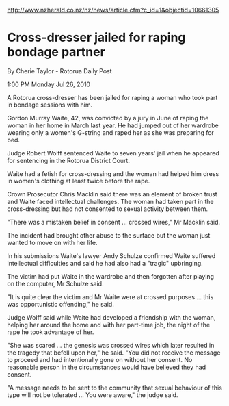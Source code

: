 http://www.nzherald.co.nz/nz/news/article.cfm?c_id=1&objectid=10661305

# Cross-dresser jailed for raping bondage partner

By Cherie Taylor - Rotorua Daily Post

1:00 PM Monday Jul 26, 2010

A Rotorua cross-dresser has been jailed for raping a woman who took
part in bondage sessions with him.

Gordon Murray Waite, 42, was convicted by a jury in June of raping the
woman in her home in March last year. He had jumped out of her
wardrobe wearing only a women's G-string and raped her as she was
preparing for bed.

Judge Robert Wolff sentenced Waite to seven years' jail when he
appeared for sentencing in the Rotorua District Court.

Waite had a fetish for cross-dressing and the woman had helped him
dress in women's clothing at least twice before the rape.

Crown Prosecutor Chris Macklin said there was an element of broken
trust and Waite faced intellectual challenges. The woman had taken
part in the cross-dressing but had not consented to sexual activity
between them.

"There was a mistaken belief in consent ... crossed wires," Mr Macklin
said.

The incident had brought other abuse to the surface but the woman just
wanted to move on with her life.

In his submissions Waite's lawyer Andy Schulze confirmed Waite
suffered intellectual difficulties and said he had also had a "tragic"
upbringing.

The victim had put Waite in the wardrobe and then forgotten after
playing on the computer, Mr Schulze said.

"It is quite clear the victim and Mr Waite were at crossed purposes
... this was opportunistic offending," he said.

Judge Wolff said while Waite had developed a friendship with the
woman, helping her around the home and with her part-time job, the
night of the rape he took advantage of her.

"She was scared ... the genesis was crossed wires which later resulted
in the tragedy that befell upon her," he said. "You did not receive
the message to proceed and had intentionally gone on without her
consent. No reasonable person in the circumstances would have believed
they had consent.

"A message needs to be sent to the community that sexual behaviour of
this type will not be tolerated ... You were aware," the judge said.